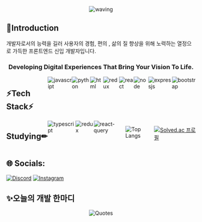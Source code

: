 <div align="center">

![waving](https://capsule-render.vercel.app/api?type=waving&height=200&text=Hyun%20GitHub&fontAlign=70&fontAlignY=40&color=gradient&fontSize=70&animation=fadeIn) 
</div>

<h2>👏Introduction</h2>
   개발자로서의 능력을 길러 사용자의 경험, 편의 , 삶의 질 향상을 위해 노력하는
   열정으로 가득한 프론트엔드 신입 개발자입니다.
   
   <h3 align="center">Developing Digital Experiences That Bring Your Vision To Life.</h3>
    
<div style="display:flex">
 <h2>⚡Tech Stack⚡</h2>
   <img src="https://img.shields.io/badge/JavaScript-F7DF1E?style=for-the-badge&logo=JavaScript&logoColor=white" alt="javascript" />
   <img src="https://img.shields.io/badge/Python-3776AB?style=for-the-badge&logo=python&logoColor=white" alt="python" />
   <img src="https://img.shields.io/badge/HTML5-E34F26?style=for-the-badge&logo=html5&logoColor=white" alt="html" />
   <img src="https://img.shields.io/badge/Redux-593D88?style=for-the-badge&logo=redux&logoColor=white" alt="redux" />
   <img src="https://img.shields.io/badge/React-20232A?style=for-the-badge&logo=react&logoColor=61DAFB" alt="react" />
   <img src="https://img.shields.io/badge/Node.js-43853D?style=for-the-badge&logo=node.js&logoColor=white" alt="node" />
   <img src="https://img.shields.io/badge/Express.js-404D59?style=for-the-badge" alt="expressjs" />
   <img src="https://img.shields.io/badge/Bootstrap-563D7C?style=for-the-badge&logo=bootstrap&logoColor=white" alt="bootstrap" />
</div>
<div style="display:flex">
<h2>Studying✏</h2>
 <img src="https://img.shields.io/badge/TypeScript-007ACC?style=for-the-badge&logo=typescript&logoColor=white" alt="typescript"/>
 <img src="https://img.shields.io/badge/Redux-593D88?style=for-the-badge&logo=redux&logoColor=white" alt="redux"/>
 <img src="https://img.shields.io/badge/ReactQuery-20232A?style=for-the-badge&logo=react&logoColor=61DAF" alt="react-query"/>

  ![Top Langs](https://github-readme-stats.vercel.app/api/top-langs/?username=Hyun198&layout=compact)
  
  [![Solved.ac
  프로필](http://mazassumnida.wtf/api/v2/generate_badge?boj=hwn123h)](https://solved.ac/hwn123h)
    
</div>

## 🌐 Socials:
[![Discord](https://img.shields.io/badge/Discord-%237289DA.svg?logo=discord&logoColor=white)](https://www.discordapp.com/users/529286603361746944) 
[![Instagram](https://img.shields.io/badge/Instagram-E4405F?logo=instagram&logoColor=white&style=flat-square)](https://www.instagram.com/1mir_maru/) 

<h2 algin="center">✨오늘의 개발 한마디</h2>
<p align="middle" position="absolute">
  <img src="https://quotes-github-readme.vercel.app/api?type=horizontal&theme=algolia" alt="Quotes">
</p>




